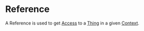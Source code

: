 # Reference

A Reference is used to get [Access](404.md) to a [Thing](60003.md) in a given [Context](600034.md).
